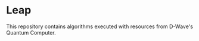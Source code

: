 # Leap
This repository contains algorithms executed with resources from D-Wave's Quantum Computer. 
